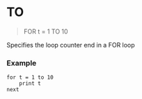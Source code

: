 # TO

> FOR t = 1 TO 10

Specifies the loop counter end in a FOR loop

### Example

```
for t = 1 to 10
    print t
next
```


